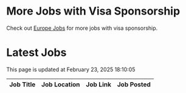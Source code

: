 # More Jobs with Visa Sponsorship

Check out [Europe Jobs](https://github.com/sureshparimi/europejobs#latest-jobs) for more jobs with visa sponsorship.

# Latest Jobs

This page is updated at February 23, 2025 18:10:05

| Job Title | Job Location | Job Link | Job Posted |
| --- | --- | --- | --- |

